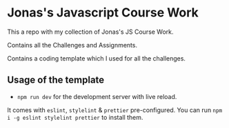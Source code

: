 # Jonas's Javascript Course Work

This a repo with my collection of Jonas's JS Course Work.

Contains all the Challenges and Assignments.

Contains a coding template which I used for all the challenges.

## Usage of the template

- `npm run dev` for the development server with live reload.

It comes with `eslint`, `stylelint` & `prettier` pre-configured. You can run `npm i -g eslint stylelint prettier` to install them.

